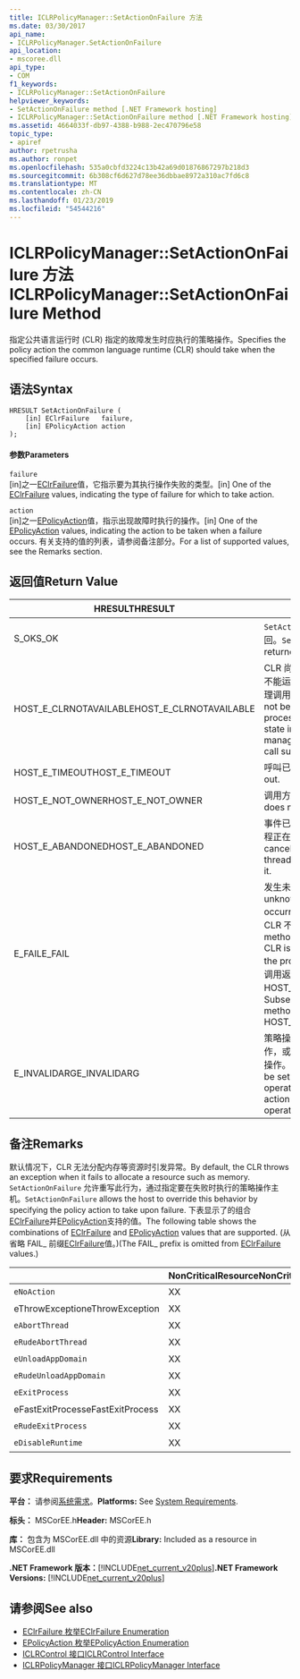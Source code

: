 ```yaml
---
title: ICLRPolicyManager::SetActionOnFailure 方法
ms.date: 03/30/2017
api_name:
- ICLRPolicyManager.SetActionOnFailure
api_location:
- mscoree.dll
api_type:
- COM
f1_keywords:
- ICLRPolicyManager::SetActionOnFailure
helpviewer_keywords:
- SetActionOnFailure method [.NET Framework hosting]
- ICLRPolicyManager::SetActionOnFailure method [.NET Framework hosting]
ms.assetid: 4664033f-db97-4388-b988-2ec470796e58
topic_type:
- apiref
author: rpetrusha
ms.author: ronpet
ms.openlocfilehash: 535a0cbfd3224c13b42a69d01876867297b218d3
ms.sourcegitcommit: 6b308cf6d627d78ee36dbbae8972a310ac7fd6c8
ms.translationtype: MT
ms.contentlocale: zh-CN
ms.lasthandoff: 01/23/2019
ms.locfileid: "54544216"
---
```

# <a name="iclrpolicymanagersetactiononfailure-method"></a><span data-ttu-id="74e66-102">ICLRPolicyManager::SetActionOnFailure 方法</span><span class="sxs-lookup"><span data-stu-id="74e66-102">ICLRPolicyManager::SetActionOnFailure Method</span></span>
<span data-ttu-id="74e66-103">指定公共语言运行时 (CLR) 指定的故障发生时应执行的策略操作。</span><span class="sxs-lookup"><span data-stu-id="74e66-103">Specifies the policy action the common language runtime (CLR) should take when the specified failure occurs.</span></span>  
  
## <a name="syntax"></a><span data-ttu-id="74e66-104">语法</span><span class="sxs-lookup"><span data-stu-id="74e66-104">Syntax</span></span>  
  
```  
HRESULT SetActionOnFailure (  
    [in] EClrFailure   failure,  
    [in] EPolicyAction action  
);  
```  
  
#### <a name="parameters"></a><span data-ttu-id="74e66-105">参数</span><span class="sxs-lookup"><span data-stu-id="74e66-105">Parameters</span></span>  
 `failure`  
 <span data-ttu-id="74e66-106">[in]之一[EClrFailure](../../../../docs/framework/unmanaged-api/hosting/eclrfailure-enumeration.md)值，它指示要为其执行操作失败的类型。</span><span class="sxs-lookup"><span data-stu-id="74e66-106">[in] One of the [EClrFailure](../../../../docs/framework/unmanaged-api/hosting/eclrfailure-enumeration.md) values, indicating the type of failure for which to take action.</span></span>  
  
 `action`  
 <span data-ttu-id="74e66-107">[in]之一[EPolicyAction](../../../../docs/framework/unmanaged-api/hosting/epolicyaction-enumeration.md)值，指示出现故障时执行的操作。</span><span class="sxs-lookup"><span data-stu-id="74e66-107">[in] One of the [EPolicyAction](../../../../docs/framework/unmanaged-api/hosting/epolicyaction-enumeration.md) values, indicating the action to be taken when a failure occurs.</span></span> <span data-ttu-id="74e66-108">有关支持的值的列表，请参阅备注部分。</span><span class="sxs-lookup"><span data-stu-id="74e66-108">For a list of supported values, see the Remarks section.</span></span>  
  
## <a name="return-value"></a><span data-ttu-id="74e66-109">返回值</span><span class="sxs-lookup"><span data-stu-id="74e66-109">Return Value</span></span>  
  
|<span data-ttu-id="74e66-110">HRESULT</span><span class="sxs-lookup"><span data-stu-id="74e66-110">HRESULT</span></span>|<span data-ttu-id="74e66-111">描述</span><span class="sxs-lookup"><span data-stu-id="74e66-111">Description</span></span>|  
|-------------|-----------------|  
|<span data-ttu-id="74e66-112">S_OK</span><span class="sxs-lookup"><span data-stu-id="74e66-112">S_OK</span></span>|<span data-ttu-id="74e66-113">`SetActionOnFailure` 已成功返回。</span><span class="sxs-lookup"><span data-stu-id="74e66-113">`SetActionOnFailure` returned successfully.</span></span>|  
|<span data-ttu-id="74e66-114">HOST_E_CLRNOTAVAILABLE</span><span class="sxs-lookup"><span data-stu-id="74e66-114">HOST_E_CLRNOTAVAILABLE</span></span>|<span data-ttu-id="74e66-115">CLR 尚未加载到进程中，或处于不能运行托管的代码或已成功处理调用的状态。</span><span class="sxs-lookup"><span data-stu-id="74e66-115">The CLR has not been loaded into a process, or the CLR is in a state in which it cannot run managed code or process the call successfully.</span></span>|  
|<span data-ttu-id="74e66-116">HOST_E_TIMEOUT</span><span class="sxs-lookup"><span data-stu-id="74e66-116">HOST_E_TIMEOUT</span></span>|<span data-ttu-id="74e66-117">呼叫已超时。</span><span class="sxs-lookup"><span data-stu-id="74e66-117">The call timed out.</span></span>|  
|<span data-ttu-id="74e66-118">HOST_E_NOT_OWNER</span><span class="sxs-lookup"><span data-stu-id="74e66-118">HOST_E_NOT_OWNER</span></span>|<span data-ttu-id="74e66-119">调用方不拥有该锁。</span><span class="sxs-lookup"><span data-stu-id="74e66-119">The caller does not own the lock.</span></span>|  
|<span data-ttu-id="74e66-120">HOST_E_ABANDONED</span><span class="sxs-lookup"><span data-stu-id="74e66-120">HOST_E_ABANDONED</span></span>|<span data-ttu-id="74e66-121">事件已取消时被阻塞的线程或纤程正在等待它。</span><span class="sxs-lookup"><span data-stu-id="74e66-121">An event was canceled while a blocked thread or fiber was waiting on it.</span></span>|  
|<span data-ttu-id="74e66-122">E_FAIL</span><span class="sxs-lookup"><span data-stu-id="74e66-122">E_FAIL</span></span>|<span data-ttu-id="74e66-123">发生未知的灾难性故障。</span><span class="sxs-lookup"><span data-stu-id="74e66-123">An unknown catastrophic failure occurred.</span></span> <span data-ttu-id="74e66-124">方法返回 E_FAIL 后，CLR 不再在进程中使用。</span><span class="sxs-lookup"><span data-stu-id="74e66-124">After a method returns E_FAIL, the CLR is no longer usable within the process.</span></span> <span data-ttu-id="74e66-125">对托管方法的后续调用返回 HOST_E_CLRNOTAVAILABLE。</span><span class="sxs-lookup"><span data-stu-id="74e66-125">Subsequent calls to hosting methods return HOST_E_CLRNOTAVAILABLE.</span></span>|  
|<span data-ttu-id="74e66-126">E_INVALIDARG</span><span class="sxs-lookup"><span data-stu-id="74e66-126">E_INVALIDARG</span></span>|<span data-ttu-id="74e66-127">策略操作不能设置为指定的操作，或为操作指定了无效的策略操作。</span><span class="sxs-lookup"><span data-stu-id="74e66-127">A policy action cannot be set for the specified operation, or an invalid policy action was specified for the operation.</span></span>|  
  
## <a name="remarks"></a><span data-ttu-id="74e66-128">备注</span><span class="sxs-lookup"><span data-stu-id="74e66-128">Remarks</span></span>  
 <span data-ttu-id="74e66-129">默认情况下，CLR 无法分配内存等资源时引发异常。</span><span class="sxs-lookup"><span data-stu-id="74e66-129">By default, the CLR throws an exception when it fails to allocate a resource such as memory.</span></span> <span data-ttu-id="74e66-130">`SetActionOnFailure` 允许重写此行为，通过指定要在失败时执行的策略操作主机。</span><span class="sxs-lookup"><span data-stu-id="74e66-130">`SetActionOnFailure` allows the host to override this behavior by specifying the policy action to take upon failure.</span></span> <span data-ttu-id="74e66-131">下表显示了的组合[EClrFailure](../../../../docs/framework/unmanaged-api/hosting/eclrfailure-enumeration.md)并[EPolicyAction](../../../../docs/framework/unmanaged-api/hosting/epolicyaction-enumeration.md)支持的值。</span><span class="sxs-lookup"><span data-stu-id="74e66-131">The following table shows the combinations of [EClrFailure](../../../../docs/framework/unmanaged-api/hosting/eclrfailure-enumeration.md) and [EPolicyAction](../../../../docs/framework/unmanaged-api/hosting/epolicyaction-enumeration.md) values that are supported.</span></span> <span data-ttu-id="74e66-132">(从省略 FAIL_ 前缀[EClrFailure](../../../../docs/framework/unmanaged-api/hosting/eclrfailure-enumeration.md)值。)</span><span class="sxs-lookup"><span data-stu-id="74e66-132">(The FAIL_ prefix is omitted from [EClrFailure](../../../../docs/framework/unmanaged-api/hosting/eclrfailure-enumeration.md) values.)</span></span>  
  
||<span data-ttu-id="74e66-133">NonCriticalResource</span><span class="sxs-lookup"><span data-stu-id="74e66-133">NonCriticalResource</span></span>|<span data-ttu-id="74e66-134">CriticalResource</span><span class="sxs-lookup"><span data-stu-id="74e66-134">CriticalResource</span></span>|<span data-ttu-id="74e66-135">FatalRuntime</span><span class="sxs-lookup"><span data-stu-id="74e66-135">FatalRuntime</span></span>|<span data-ttu-id="74e66-136">OrphanedLock</span><span class="sxs-lookup"><span data-stu-id="74e66-136">OrphanedLock</span></span>|<span data-ttu-id="74e66-137">StackOverflow</span><span class="sxs-lookup"><span data-stu-id="74e66-137">StackOverflow</span></span>|<span data-ttu-id="74e66-138">AccessViolation</span><span class="sxs-lookup"><span data-stu-id="74e66-138">AccessViolation</span></span>|<span data-ttu-id="74e66-139">CodeContract</span><span class="sxs-lookup"><span data-stu-id="74e66-139">CodeContract</span></span>|  
|-|-------------------------|----------------------|------------------|------------------|-------------------|---------------------|------------------|  
|`eNoAction`|<span data-ttu-id="74e66-140">X</span><span class="sxs-lookup"><span data-stu-id="74e66-140">X</span></span>|<span data-ttu-id="74e66-141">X</span><span class="sxs-lookup"><span data-stu-id="74e66-141">X</span></span>||||<span data-ttu-id="74e66-142">不可用</span><span class="sxs-lookup"><span data-stu-id="74e66-142">N/A</span></span>||  
|<span data-ttu-id="74e66-143">eThrowException</span><span class="sxs-lookup"><span data-stu-id="74e66-143">eThrowException</span></span>|<span data-ttu-id="74e66-144">X</span><span class="sxs-lookup"><span data-stu-id="74e66-144">X</span></span>|<span data-ttu-id="74e66-145">X</span><span class="sxs-lookup"><span data-stu-id="74e66-145">X</span></span>||||<span data-ttu-id="74e66-146">不可用</span><span class="sxs-lookup"><span data-stu-id="74e66-146">N/A</span></span>||  
|`eAbortThread`|<span data-ttu-id="74e66-147">X</span><span class="sxs-lookup"><span data-stu-id="74e66-147">X</span></span>|<span data-ttu-id="74e66-148">X</span><span class="sxs-lookup"><span data-stu-id="74e66-148">X</span></span>||||<span data-ttu-id="74e66-149">不可用</span><span class="sxs-lookup"><span data-stu-id="74e66-149">N/A</span></span>|<span data-ttu-id="74e66-150">X</span><span class="sxs-lookup"><span data-stu-id="74e66-150">X</span></span>|  
|`eRudeAbortThread`|<span data-ttu-id="74e66-151">X</span><span class="sxs-lookup"><span data-stu-id="74e66-151">X</span></span>|<span data-ttu-id="74e66-152">X</span><span class="sxs-lookup"><span data-stu-id="74e66-152">X</span></span>||||<span data-ttu-id="74e66-153">不可用</span><span class="sxs-lookup"><span data-stu-id="74e66-153">N/A</span></span>|<span data-ttu-id="74e66-154">X</span><span class="sxs-lookup"><span data-stu-id="74e66-154">X</span></span>|  
|`eUnloadAppDomain`|<span data-ttu-id="74e66-155">X</span><span class="sxs-lookup"><span data-stu-id="74e66-155">X</span></span>|<span data-ttu-id="74e66-156">X</span><span class="sxs-lookup"><span data-stu-id="74e66-156">X</span></span>||<span data-ttu-id="74e66-157">X</span><span class="sxs-lookup"><span data-stu-id="74e66-157">X</span></span>||<span data-ttu-id="74e66-158">不可用</span><span class="sxs-lookup"><span data-stu-id="74e66-158">N/A</span></span>|<span data-ttu-id="74e66-159">X</span><span class="sxs-lookup"><span data-stu-id="74e66-159">X</span></span>|  
|`eRudeUnloadAppDomain`|<span data-ttu-id="74e66-160">X</span><span class="sxs-lookup"><span data-stu-id="74e66-160">X</span></span>|<span data-ttu-id="74e66-161">X</span><span class="sxs-lookup"><span data-stu-id="74e66-161">X</span></span>||<span data-ttu-id="74e66-162">X</span><span class="sxs-lookup"><span data-stu-id="74e66-162">X</span></span>|<span data-ttu-id="74e66-163">X</span><span class="sxs-lookup"><span data-stu-id="74e66-163">X</span></span>|<span data-ttu-id="74e66-164">不可用</span><span class="sxs-lookup"><span data-stu-id="74e66-164">N/A</span></span>|<span data-ttu-id="74e66-165">X</span><span class="sxs-lookup"><span data-stu-id="74e66-165">X</span></span>|  
|`eExitProcess`|<span data-ttu-id="74e66-166">X</span><span class="sxs-lookup"><span data-stu-id="74e66-166">X</span></span>|<span data-ttu-id="74e66-167">X</span><span class="sxs-lookup"><span data-stu-id="74e66-167">X</span></span>||<span data-ttu-id="74e66-168">X</span><span class="sxs-lookup"><span data-stu-id="74e66-168">X</span></span>|<span data-ttu-id="74e66-169">X</span><span class="sxs-lookup"><span data-stu-id="74e66-169">X</span></span>|<span data-ttu-id="74e66-170">不可用</span><span class="sxs-lookup"><span data-stu-id="74e66-170">N/A</span></span>|<span data-ttu-id="74e66-171">X</span><span class="sxs-lookup"><span data-stu-id="74e66-171">X</span></span>|  
|<span data-ttu-id="74e66-172">eFastExitProcess</span><span class="sxs-lookup"><span data-stu-id="74e66-172">eFastExitProcess</span></span>|<span data-ttu-id="74e66-173">X</span><span class="sxs-lookup"><span data-stu-id="74e66-173">X</span></span>|<span data-ttu-id="74e66-174">X</span><span class="sxs-lookup"><span data-stu-id="74e66-174">X</span></span>||<span data-ttu-id="74e66-175">X</span><span class="sxs-lookup"><span data-stu-id="74e66-175">X</span></span>|<span data-ttu-id="74e66-176">X</span><span class="sxs-lookup"><span data-stu-id="74e66-176">X</span></span>|<span data-ttu-id="74e66-177">不可用</span><span class="sxs-lookup"><span data-stu-id="74e66-177">N/A</span></span>||  
|`eRudeExitProcess`|<span data-ttu-id="74e66-178">X</span><span class="sxs-lookup"><span data-stu-id="74e66-178">X</span></span>|<span data-ttu-id="74e66-179">X</span><span class="sxs-lookup"><span data-stu-id="74e66-179">X</span></span>|<span data-ttu-id="74e66-180">X</span><span class="sxs-lookup"><span data-stu-id="74e66-180">X</span></span>|<span data-ttu-id="74e66-181">X</span><span class="sxs-lookup"><span data-stu-id="74e66-181">X</span></span>|<span data-ttu-id="74e66-182">X</span><span class="sxs-lookup"><span data-stu-id="74e66-182">X</span></span>|<span data-ttu-id="74e66-183">不可用</span><span class="sxs-lookup"><span data-stu-id="74e66-183">N/A</span></span>||  
|`eDisableRuntime`|<span data-ttu-id="74e66-184">X</span><span class="sxs-lookup"><span data-stu-id="74e66-184">X</span></span>|<span data-ttu-id="74e66-185">X</span><span class="sxs-lookup"><span data-stu-id="74e66-185">X</span></span>|<span data-ttu-id="74e66-186">X</span><span class="sxs-lookup"><span data-stu-id="74e66-186">X</span></span>|<span data-ttu-id="74e66-187">X</span><span class="sxs-lookup"><span data-stu-id="74e66-187">X</span></span>|<span data-ttu-id="74e66-188">X</span><span class="sxs-lookup"><span data-stu-id="74e66-188">X</span></span>|<span data-ttu-id="74e66-189">不可用</span><span class="sxs-lookup"><span data-stu-id="74e66-189">N/A</span></span>||  
  
## <a name="requirements"></a><span data-ttu-id="74e66-190">要求</span><span class="sxs-lookup"><span data-stu-id="74e66-190">Requirements</span></span>  
 <span data-ttu-id="74e66-191">**平台：** 请参阅[系统需求](../../../../docs/framework/get-started/system-requirements.md)。</span><span class="sxs-lookup"><span data-stu-id="74e66-191">**Platforms:** See [System Requirements](../../../../docs/framework/get-started/system-requirements.md).</span></span>  
  
 <span data-ttu-id="74e66-192">**标头：** MSCorEE.h</span><span class="sxs-lookup"><span data-stu-id="74e66-192">**Header:** MSCorEE.h</span></span>  
  
 <span data-ttu-id="74e66-193">**库：** 包含为 MSCorEE.dll 中的资源</span><span class="sxs-lookup"><span data-stu-id="74e66-193">**Library:** Included as a resource in MSCorEE.dll</span></span>  
  
 <span data-ttu-id="74e66-194">**.NET Framework 版本：**[!INCLUDE[net_current_v20plus](../../../../includes/net-current-v20plus-md.md)]</span><span class="sxs-lookup"><span data-stu-id="74e66-194">**.NET Framework Versions:** [!INCLUDE[net_current_v20plus](../../../../includes/net-current-v20plus-md.md)]</span></span>  
  
## <a name="see-also"></a><span data-ttu-id="74e66-195">请参阅</span><span class="sxs-lookup"><span data-stu-id="74e66-195">See also</span></span>
- [<span data-ttu-id="74e66-196">EClrFailure 枚举</span><span class="sxs-lookup"><span data-stu-id="74e66-196">EClrFailure Enumeration</span></span>](../../../../docs/framework/unmanaged-api/hosting/eclrfailure-enumeration.md)
- [<span data-ttu-id="74e66-197">EPolicyAction 枚举</span><span class="sxs-lookup"><span data-stu-id="74e66-197">EPolicyAction Enumeration</span></span>](../../../../docs/framework/unmanaged-api/hosting/epolicyaction-enumeration.md)
- [<span data-ttu-id="74e66-198">ICLRControl 接口</span><span class="sxs-lookup"><span data-stu-id="74e66-198">ICLRControl Interface</span></span>](../../../../docs/framework/unmanaged-api/hosting/iclrcontrol-interface.md)
- [<span data-ttu-id="74e66-199">ICLRPolicyManager 接口</span><span class="sxs-lookup"><span data-stu-id="74e66-199">ICLRPolicyManager Interface</span></span>](../../../../docs/framework/unmanaged-api/hosting/iclrpolicymanager-interface.md)
